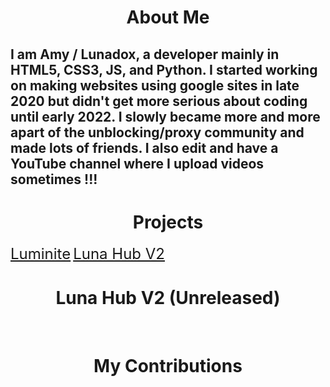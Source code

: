 <h1 align="center">About Me</h1>

## I am Amy / Lunadox, a developer mainly in HTML5, CSS3, JS, and Python. I started working on making websites using google sites in late 2020 but didn't get more serious about coding until early 2022. I slowly became more and more apart of the unblocking/proxy community and made lots of friends. I also edit and have a YouTube channel where I upload videos sometimes !!!

<h1 align="center">Projects</h1>

<a style="font-size:24px;justify-content:center;" href="https://luminite.lunadox.repl.co">Luminite</a>
<a style="font-size:24px;justify-content:center;" href="https://sites.google.com/view/lunahub">Luna Hub V2</a>
<h1 align="center">Luna Hub V2 (Unreleased)</h1>

<br>
  
<h1 align="center">My Contributions</h1>
